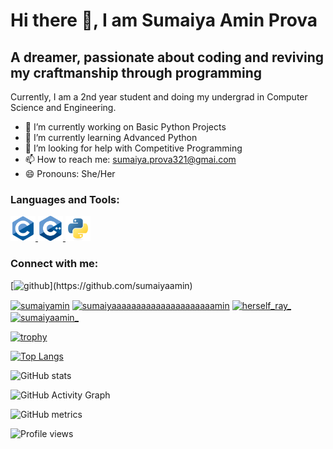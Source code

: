    # Hi there 👋, I am Sumaiya Amin Prova
## A dreamer, passionate about coding and reviving my craftmanship through programming 

Currently, I am a 2nd year student and doing my undergrad in Computer Science and Engineering.


- 🔭 I’m currently working on Basic Python Projects 
- 🌱 I’m currently learning Advanced Python 
- 🤔 I’m looking for help with Competitive Programming 
- 📫 How to reach me: sumaiya.prova321@gmai.com 
- 😄 Pronouns: She/Her 

<h3 align="left">Languages and Tools:</h3>
<p align="left"> <a href="https://www.cprogramming.com/" target="_blank" rel="noreferrer"> <img src="https://raw.githubusercontent.com/devicons/devicon/master/icons/c/c-original.svg" alt="c" width="40" height="40"/> </a> <a href="https://www.w3schools.com/cpp/" target="_blank" rel="noreferrer"> <img src="https://raw.githubusercontent.com/devicons/devicon/master/icons/cplusplus/cplusplus-original.svg" alt="cplusplus" width="40" height="40"/> </a> <a href="https://www.python.org" target="_blank" rel="noreferrer"> <img src="https://raw.githubusercontent.com/devicons/devicon/master/icons/python/python-original.svg" alt="python" width="40" height="40"/> </a> </p>

<h3 align="left">Connect with me:</h3>
[<img src='https://cdn.jsdelivr.net/npm/simple-icons@3.0.1/icons/github.svg' alt='github' height='40'>](https://github.com/sumaiyaamin)
<p align="left">
<a href="https://github.com/sumaiyaamin" target="blank"><img align="center" src="https://raw.githubusercontent.com/rahuldkjain/github-profile-readme-generator/master/src/images/icons/Social/github.svg" alt="sumaiyamin" height="30" width="40" /></a>
<a href="https://fb.com/sumaiyaaaaaaaaaaaaaaaaaaaaamin" target="blank"><img align="center" src="https://raw.githubusercontent.com/rahuldkjain/github-profile-readme-generator/master/src/images/icons/Social/facebook.svg" alt="sumaiyaaaaaaaaaaaaaaaaaaaaamin" height="30" width="40" /></a>
<a href="https://instagram.com/herself_ray_" target="blank"><img align="center" src="https://raw.githubusercontent.com/rahuldkjain/github-profile-readme-generator/master/src/images/icons/Social/instagram.svg" alt="herself_ray_" height="30" width="40" /></a>
<a href="https://codeforces.com/profile/sumaiyaamin_" target="blank"><img align="center" src="https://raw.githubusercontent.com/rahuldkjain/github-profile-readme-generator/master/src/images/icons/Social/codeforces.svg" alt="sumaiyaamin_" height="30" width="40" /></a>
</p>



[![trophy](https://github-profile-trophy.vercel.app/?username=sumaiyaamin)](https://github.com/ryo-ma/github-profile-trophy)

[![Top Langs](https://github-readme-stats.vercel.app/api/top-langs/?username=sumaiyaamin)](https://github.com/anuraghazra/github-readme-stats)

![GitHub stats](https://github-readme-stats.vercel.app/api?username=sumaiyaamin&show_icons=true)  

![GitHub Activity Graph](https://activity-graph.herokuapp.com/graph?username=sumaiyaamin)  

![GitHub metrics](https://metrics.lecoq.io/sumaiyaamin)  

![Profile views](https://gpvc.arturio.dev/sumaiyaamin)  

